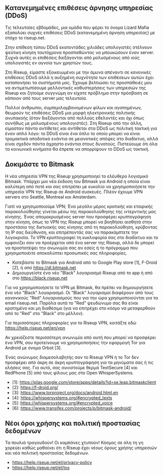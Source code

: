 ## Κατανεμημένες επιθέσεις άρνησης υπηρεσίας (DDoS)

Τις τελευταίες εβδομάδες, μια ομάδα που φέρει το όνομα Lizard Mafia εξαπολύει συχνές επιθέσεις DDoS (κατανεμημένη άρνηση υπηρεσίας) με στόχο το riseup.net.

Στην επίθεση τύπου DDoS εκατοντάδες χιλιάδες υπολογιστές στέλνουν ψεύτικη κίνηση ταυτόχρονα προσπαθώντας να μπουκώσουν έναν server. Συχνά αυτές οι επιθέσεις διεξάγονται από μολυσμένους από ιούς υπολογιστές εν αγνοία των χρηστών τους.

Στη Riseup, είμαστε εξοικειωμένοι με την άμυνα απέναντι σε κανονικές επιθέσεις DDoS αλλά η αυξημένη συχνότητα των επιθέσεων αυτών έχει καταπονήσει τα συστήματά μας. Έχουμε βελτιώσει τις προσπάθειές μου να αντιμετωπίσουμε μελλοντικές καθυστερήσεις των υπηρεσιών της Riseup και ζητούμε συγγνώμη αν είχατε πρόβλημα στην πρόσβαση σε κάποιον από τους server μας τελευταία.

Πολλοί άνθρωποι, συμπεριλαμβανομένων φίλων και αγαπημένων, θεωρούν τις επιθέσεις DDoS μια μορφή ηλεκτρονικής πολιτικής ανυπακοής (όταν διεξάγονται από πολλούς εθελοντές και όχι όπως συνήθως με μολυσμένους υπολογιστές). Στη Riseup από την άλλη, είμασταν πάντα αντίθετες και αντίθετοι στα DDoS ως πολιτική τακτική για έναν απλό λόγο: το DDoS είναι ένα όπλο το οποίο μπορεί να είναι τρομακτικά αποδοτικό ενάντια σε μειονοτικές απόψες στο διαδίκτυο, αλλά είναι σχεδόν πάντα άχρηστο ενάντια στους δυνατούς. Πιστεύουμε ότι όλα τα κοινωνικά κινήματα θα έπρεπε να απορρίψουν το DDoS ως τακτική.

## Δοκιμάστε το Bitmask

Η νέα υπηρεσία VPN της Riseup χρησιμοποιηεί το ελέυθερο λογισμικό Bitmask. Υπάρχει μια νέα έκδοση του Bitmask για Android η οποία είναι καλύτερη από ποτέ και σας επιτρέπει με ευκολία να χρησιμοποιήσετε την υπηρεσία VPN της Riseup σε Android συσκευές. Πλέον έχουμε VPN servers στο Seattle, Montreal και Amsterdam.

Γιατί να χρησιμοποιούμε VPN; Ένα μεγάλο μέρος κρατικής και εταιρικής παρακολούθησης γίνεται μέσω της παρακολούθησης της ιντερντικής μας κίνησης. Ένας απομακρυσμένος server που προσφέρει κρυπτογράφηση στην κίνηση,  όπως το VPN της Riseup μπορεί να βοηθήσει αισθητά στην προστάσια της δικτυακής σας κίνησης από τη παρακολούθηση, κρύβοντας τη IP σας διεύθυνση, και επιτρέποντάς σας να παρακάμπτετε την λογοκρισία. Το VPN κρυπτογραφεί τη κυκλοφορία σας στο διαδίκτυο και το εμφανίζει σαν να προέρχεται από ένα server της Riseup, αλλά δε μπορεί να προστατέψει την ανωνυμία σας αν εσείς ή το πρόγραμμα που χρησιμοποιέιτε αποκαλύπτει προσωπικές σας πληροφορίες.

* Κατεβάστε το Bitmask για Android από το Google Play store \[1\], F-Droid \[2\], ή από https://dl.bitmask.net
* Δημιουργείστε ένα νέο "Black" λογαριασμό Riseup από το app ή από στο https://black.riseup.net

Για να χρησιμοποιήσετε το VPN με Bitmask, θα πρέπει να δημιουργήσετε ένα νέο "Black" λογαριασμό. Οι "Black" λογαρισμοί διαφέρουν από τους κανονικούς "Red" λογαριασμούς που για την ώρα χρησιμοποιούνται για τα email riseup.net. Παρόλα αυτά το "Red" ψευδώνυμο σας θα είναι κρατημένο και μη διαθέσιμο (για να επιτρέχει στο κόσμο να μεταφερθούν από το "Red" στο "Black" στο μέλλον).

Για περισσότερες πληροφορίες για το Riseup VPN, κοιτάξτε εδώ https://help.riseup.net/en/vpn

Αν χρειάζεστε περισσότερη ανωνυμία από αυτή που μπορεί να προσφέρει ένα VPN, σου προτείνουμε να χρησιμοποήσεις την εφαρμογή Tor για Android με όνομα Orbot \[3\].

Ένας ανώνυμος διαμεσολαβητής σαν το Riseup VPN ή το Tor δεν προσφέρει από άκρη σε άκρη κρυπτογράφηση για τα μηνύματα σας ή τις κλήσεις σας. Για αυτό, σας συνιστούμε θερμά TextSecure \[4\] και RedPhone \[5\] από τους φίλους μας στο Open WhisperSystems.

* \[1\]: https://play.google.com/store/apps/details?id=se.leap.bitmaskclient
* \[2\]: https://f-droid.org/
* \[3\]: https://www.torproject.org/docs/android.html.en
* \[4\]: https://whispersystems.org/#encrypted_texts
* \[5\]: https://whispersystems.org/#encrypted_voice
* \[6\]: https://www.transifex.com/projects/p/bitmask-android/

## Νέοι όροι χρήσης και πολιτική προστασίας δεδομένων

Τα πουλιά τραγουδούν! Οι καμπάνες χτυπούν! Κόσμος σε όλη τη γη χορεύει καθώς μαθαίνει ότι η Riseup έχει νέους όρους χρήσης υπηρεσιών και νέα πολιτική προστασίας δεδομένων.

* https://help.riseup.net/el/privacy-policy
* https://help.riseup.net/el/tos
